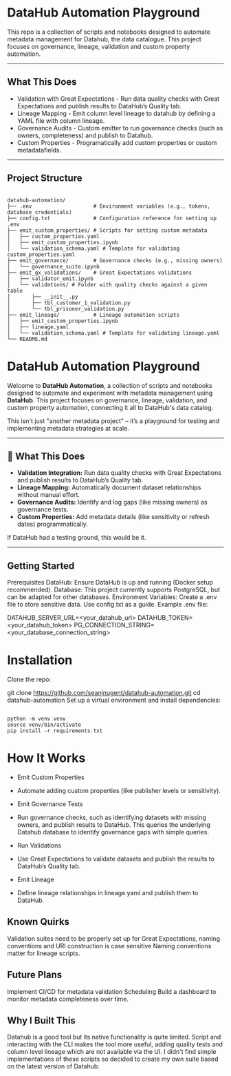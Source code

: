 # DataHub Automation Playground  

This repo is a collection of scripts and notebooks designed to automate metadata management for Datahub, the data catalogue. This project focuses on governance, lineage, validation and custom property automation.

---

## What This Does  

- Validation with Great Expectations - Run data quality checks with Great Expectations and publish results to DataHub’s Quality tab. 
- Lineage Mapping - Emit column level lineage to datahub by defining a YAML file with column lineage.
- Governance Audits - Custom emitter to run governance checks (such as owners, completeness) and publish to Datahub.
- Custom Properties - Programatically add custom properties or custom metadatafields.

---

## Project Structure  

```plaintext

datahub-automation/
├── .env                    # Environment variables (e.g., tokens, database credentials)
├── config.txt              # Configuration reference for setting up .env
├── emit_custom_properties/ # Scripts for setting custom metadata
│   ├── custom_properties.yaml
│   ├── emit_custom_properties.ipynb
│   └── validation_schema.yaml # Template for validating custom_properties.yaml
├── emit_governance/        # Governance checks (e.g., missing owners)
│   └── governance_suite.ipynb
├── emit_gx_validations/    # Great Expectations validations
│   ├── validator_emit.ipynb
│   └── validations/ # Folder with quality checks against a given table
│       ├── __init__.py
│       ├── tbl_customer_1_validation.py
│       └── tbl_prisoner_validation.py
├── emit_lineage/           # Lineage automation scripts
│   ├── emit_custom_properties.ipynb
│   ├── lineage.yaml
│   └── validation_schema.yaml # Template for validating lineage.yaml
└── README.md

````

# DataHub Automation Playground  

Welcome to **DataHub Automation**, a collection of scripts and notebooks designed to automate and experiment with metadata management using **DataHub**. This project focuses on governance, lineage, validation, and custom property automation, connecting it all to DataHub's data catalog.  

This isn't just "another metadata project" – it’s a playground for testing and implementing metadata strategies at scale.  

---

## 🚀 What This Does  

- **Validation Integration:** Run data quality checks with Great Expectations and publish results to DataHub’s Quality tab.  
- **Lineage Mapping:** Automatically document dataset relationships without manual effort.  
- **Governance Audits:** Identify and log gaps (like missing owners) as governance tests.  
- **Custom Properties:** Add metadata details (like sensitivity or refresh dates) programmatically.  

If DataHub had a testing ground, this would be it.  

---


## Getting Started
Prerequisites
DataHub: Ensure DataHub is up and running (Docker setup recommended).
Database: This project currently supports PostgreSQL, but can be adapted for other databases.
Environment Variables: Create a .env file to store sensitive data. Use config.txt as a guide.
Example .env file:

DATAHUB_SERVER_URL=<your_datahub_url>
DATAHUB_TOKEN=<your_datahub_token>
PG_CONNECTION_STRING=<your_database_connection_string>

# Installation
Clone the repo:

git clone https://github.com/seanjnugent/datahub-automation.git
cd datahub-automation
Set up a virtual environment and install dependencies:

```plaintext

python -m venv venv
source venv/bin/activate
pip install -r requirements.txt
````

# How It Works
- Emit Custom Properties
- Automate adding custom properties (like publisher levels or sensitivity).

- Emit Governance Tests
- Run governance checks, such as identifying datasets with missing owners, and publish results to DataHub. This queries the underlying Datahub database to identify governance gaps with simple queries.

- Run Validations
- Use Great Expectations to validate datasets and publish the results to DataHub’s Quality tab.

- Emit Lineage
- Define lineage relationships in lineage.yaml and publish them to DataHub.

## Known Quirks
Validation suites need to be properly set up for Great Expectations, naming conventions and URI construction is case sensitive
Naming conventions matter for lineage scripts.

## Future Plans
Implement CI/CD for metadata validation
Scheduling
Build a dashboard to monitor metadata completeness over time.

## Why I Built This
Datahub is a good tool but its native functionality is quite limited. Script and interacting with the CLI makes the tool more useful, adding quality tests and column level lineage which are not available via the UI. I didn't find simple implementations of these scripts so decided to create my own suite based on the latest version of Datahub.
